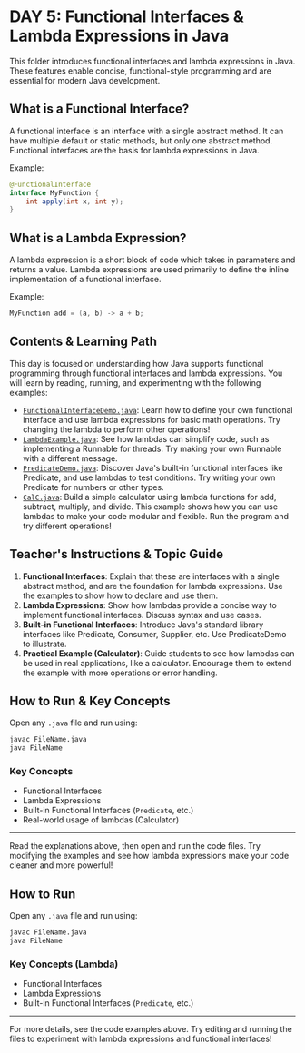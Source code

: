 # DAY 5: Functional Interfaces & Lambda Expressions in Java

This folder introduces functional interfaces and lambda expressions in Java. These features enable concise, functional-style programming and are essential for modern Java development.

## What is a Functional Interface?

A functional interface is an interface with a single abstract method. It can have multiple default or static methods, but only one abstract method. Functional interfaces are the basis for lambda expressions in Java.

Example:

```java
@FunctionalInterface
interface MyFunction {
    int apply(int x, int y);
}
```

## What is a Lambda Expression?

A lambda expression is a short block of code which takes in parameters and returns a value. Lambda expressions are used primarily to define the inline implementation of a functional interface.

Example:

```java
MyFunction add = (a, b) -> a + b;
```

## Contents & Learning Path

This day is focused on understanding how Java supports functional programming through functional interfaces and lambda expressions. You will learn by reading, running, and experimenting with the following examples:

- [`FunctionalInterfaceDemo.java`](FunctionalInterfaceDemo.java): Learn how to define your own functional interface and use lambda expressions for basic math operations. Try changing the lambda to perform other operations!
- [`LambdaExample.java`](LambdaExample.java): See how lambdas can simplify code, such as implementing a Runnable for threads. Try making your own Runnable with a different message.
- [`PredicateDemo.java`](PredicateDemo.java): Discover Java's built-in functional interfaces like Predicate, and use lambdas to test conditions. Try writing your own Predicate for numbers or other types.
- [`CalC.java`](CalC.java): Build a simple calculator using lambda functions for add, subtract, multiply, and divide. This example shows how you can use lambdas to make your code modular and flexible. Run the program and try different operations!

## Teacher's Instructions & Topic Guide

1. **Functional Interfaces**: Explain that these are interfaces with a single abstract method, and are the foundation for lambda expressions. Use the examples to show how to declare and use them.
2. **Lambda Expressions**: Show how lambdas provide a concise way to implement functional interfaces. Discuss syntax and use cases.
3. **Built-in Functional Interfaces**: Introduce Java's standard library interfaces like Predicate, Consumer, Supplier, etc. Use PredicateDemo to illustrate.
4. **Practical Example (Calculator)**: Guide students to see how lambdas can be used in real applications, like a calculator. Encourage them to extend the example with more operations or error handling.

## How to Run & Key Concepts

Open any `.java` file and run using:

```sh
javac FileName.java
java FileName
```

### Key Concepts

- Functional Interfaces
- Lambda Expressions
- Built-in Functional Interfaces (`Predicate`, etc.)
- Real-world usage of lambdas (Calculator)

---

Read the explanations above, then open and run the code files. Try modifying the examples and see how lambda expressions make your code cleaner and more powerful!

## How to Run

Open any `.java` file and run using:

```sh
javac FileName.java
java FileName
```

### Key Concepts (Lambda)

- Functional Interfaces
- Lambda Expressions
- Built-in Functional Interfaces (`Predicate`, etc.)

---

For more details, see the code examples above. Try editing and running the files to experiment with lambda expressions and functional interfaces!
